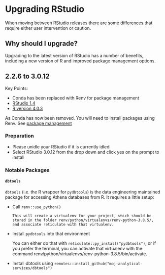 # Upgrading RStudio

When moving between RStudio releases there are some differences that require either user intervention or caution.

## Why should I upgrade?

Upgrading to the latest version of RStudio has a number of benefits, including a new version of R and improved package management options.

## 2.2.6 to 3.0.12

Key Points:

- Conda has been replaced with Renv for package management
- [RStudio 1.4](https://rstudio.com/products/rstudio/#rstudio-server)
- [R version 4.0.3](https://cran.r-project.org/doc/manuals/r-release/NEWS.html)

As Conda has now been removed. You will need to install packages using Renv. See [package management](package-management.html)

### Preparation

- Please unidle your RStudio if it is currently idled
- Select RStudio 3.0.12 from the drop down and click yes on the prompt to install

### Notable Packages

#### `dbtools`

`dbtools` (i.e. the R wrapper for `pydbtools`) is the data engineering maintained package for accessing Athena databases from R. It requires a little setup:

- Call `renv::use_python()`

      This will create a virtualenv for your project, which should be stored in the folder renv/python/virtualenvs/renv-python-3.8.5/, and associate reticulate with that virtualenv.

- Install `pydbtools` into that environment

     You can either do that with `reticulate::py_install("pydbtools")`, or if you prefer the terminal, you can activate that virtualenv with the command renv/python/virtualenvs/renv-python-3.8.5/bin/activate.

- Install dbtools using `remotes::install_github("moj-analytical-services/dbtools")`
